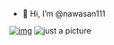 - 👋 Hi, I’m @nawasan111

[![img](https://img.anytion.com/picture.jpg)](https://img.anytion.com/picture.jpg)
<img src="https://img.anytion.com/picture.jpg" alt="just a picture">
<!---

- 👀 I’m interested in ...
- 🌱 I’m currently learning ...
- 💞️ I’m looking to collaborate on ...
- 📫 How to reach me ...


nawasan111/nawasan111 is a ✨ special ✨ repository because its `README.md` (this file) appears on your GitHub profile.
You can click the Preview link to take a look at your changes.
--->
